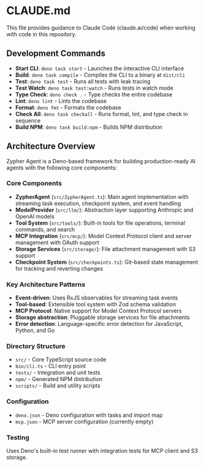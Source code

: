 # CLAUDE.md

This file provides guidance to Claude Code (claude.ai/code) when working with
code in this repository.

## Development Commands

- **Start CLI**: `deno task start` - Launches the interactive CLI interface
- **Build**: `deno task compile` - Compiles the CLI to a binary at `dist/cli`
- **Test**: `deno task test` - Runs all tests with leak tracing
- **Test Watch**: `deno task test:watch` - Runs tests in watch mode
- **Type Check**: `deno check .` - Type checks the entire codebase
- **Lint**: `deno lint` - Lints the codebase
- **Format**: `deno fmt` - Formats the codebase
- **Check All**: `deno task checkall` - Runs format, lint, and type check in
  sequence
- **Build NPM**: `deno task build:npm` - Builds NPM distribution

## Architecture Overview

Zypher Agent is a Deno-based framework for building production-ready AI agents
with the following core components:

### Core Components

- **ZypherAgent** (`src/ZypherAgent.ts`): Main agent implementation with
  streaming task execution, checkpoint system, and event handling
- **ModelProvider** (`src/llm/`): Abstraction layer supporting Anthropic and
  OpenAI models
- **Tool System** (`src/tools/`): Built-in tools for file operations, terminal
  commands, and search
- **MCP Integration** (`src/mcp/`): Model Context Protocol client and server
  management with OAuth support
- **Storage Services** (`src/storage/`): File attachment management with S3
  support
- **Checkpoint System** (`src/checkpoints.ts`): Git-based state management for
  tracking and reverting changes

### Key Architecture Patterns

- **Event-driven**: Uses RxJS observables for streaming task events
- **Tool-based**: Extensible tool system with Zod schema validation
- **MCP Protocol**: Native support for Model Context Protocol servers
- **Storage abstraction**: Pluggable storage services for file attachments
- **Error detection**: Language-specific error detection for JavaScript, Python,
  and Go

### Directory Structure

- `src/` - Core TypeScript source code
- `bin/cli.ts` - CLI entry point
- `tests/` - Integration and unit tests
- `npm/` - Generated NPM distribution
- `scripts/` - Build and utility scripts

### Configuration

- `deno.json` - Deno configuration with tasks and import map
- `mcp.json` - MCP server configuration (currently empty)

### Testing

Uses Deno's built-in test runner with integration tests for MCP client and S3
storage.
